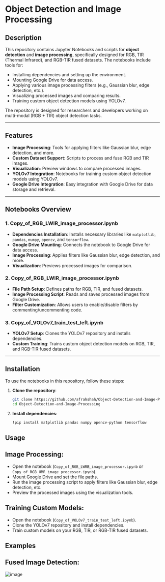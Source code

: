 # Object Detection and Image Processing

## Description
This repository contains Jupyter Notebooks and scripts for **object detection** and **image processing**, specifically designed for RGB, TIR (Thermal Infrared), and RGB-TIR fused datasets. The notebooks include tools for:
- Installing dependencies and setting up the environment.
- Mounting Google Drive for data access.
- Applying various image processing filters (e.g., Gaussian blur, edge detection, etc.).
- Visualizing processed images and comparing results.
- Training custom object detection models using YOLOv7.

The repository is designed for researchers and developers working on multi-modal (RGB + TIR) object detection tasks.

---

## Features
- **Image Processing**: Tools for applying filters like Gaussian blur, edge detection, and more.
- **Custom Dataset Support**: Scripts to process and fuse RGB and TIR images.
- **Visualization**: Preview windows to compare processed images.
- **YOLOv7 Integration**: Notebooks for training custom object detection models using YOLOv7.
- **Google Drive Integration**: Easy integration with Google Drive for data storage and retrieval.

---

## Notebooks Overview
### 1. **Copy_of_RGB_LWIR_image_processor.ipynb**
- **Dependencies Installation**: Installs necessary libraries like `matplotlib`, `pandas`, `numpy`, `opencv`, and `tensorflow`.
- **Google Drive Mounting**: Connects the notebook to Google Drive for data access.
- **Image Processing**: Applies filters like Gaussian blur, edge detection, and more.
- **Visualization**: Previews processed images for comparison.

### 2. **Copy_of_RGB_LWIR_image_processor.ipynb**
- **File Path Setup**: Defines paths for RGB, TIR, and fused datasets.
- **Image Processing Script**: Reads and saves processed images from Google Drive.
- **Filter Customization**: Allows users to enable/disable filters by commenting/uncommenting code.

### 3. **Copy_of_VOLOv7_train_test_left.ipynb**
- **YOLOv7 Setup**: Clones the YOLOv7 repository and installs dependencies.
- **Custom Training**: Trains custom object detection models on RGB, TIR, and RGB-TIR fused datasets.

---

## Installation
To use the notebooks in this repository, follow these steps:

1. **Clone the repository**:
   ```bash
   git clone https://github.com/afrahshah/Object-Detection-and-Image-Processing.git
   cd Object-Detection-and-Image-Processing
2. **Install dependencies**:
   ```bash
   !pip install matplotlib pandas numpy opencv-python tensorflow
 ## Usage
## **Image Processing**:
 - Open the notebook (`Copy_of_RGB_LWRB_image_processor.ipynb` or `Copy_of_RGB_UMR_image_processor.ipynb`).
- Mount Google Drive and set the file paths.
- Run the image processing script to apply filters like Gaussian blur, edge detection, etc.
- Preview the processed images using the visualization tools.
##  **Training Custom Models**:
 - Open the notebook (`Copy_of_VOLOv7_train_test_left.ipynb`).
- Clone the YOLOv7 repository and install dependencies.
- Train custom models on your RGB, TIR, or RGB-TIR fused datasets.
## Examples
## **Fused Image Detection**:
![image](https://github.com/user-attachments/assets/bb26cf1d-0f6e-41e4-999e-a5ca20cac476)

    
